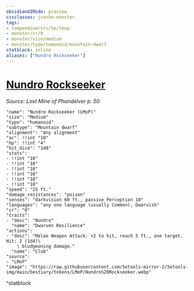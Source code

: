 ```yaml
---
obsidianUIMode: preview
cssclasses: json5e-monster
tags:
- compendium/src/5e/lmop
- monster/cr/0
- monster/size/medium
- monster/type/humanoid/mountain-dwarf
statblock: inline
aliases: ["Nundro Rockseeker"]
---
```

# [Nundro Rockseeker](3-Mechanics\CLI\bestiary\npc/nundro-rockseeker-lmop.md)
*Source: Lost Mine of Phandelver p. 50*  

```statblock
"name": "Nundro Rockseeker (LMoP)"
"size": "Medium"
"type": "humanoid"
"subtype": "Mountain dwarf"
"alignment": "Any alignment"
"ac": !!int "10"
"hp": !!int "4"
"hit_dice": "1d8"
"stats":
- !!int "10"
- !!int "10"
- !!int "10"
- !!int "10"
- !!int "10"
- !!int "10"
"speed": "25 ft."
"damage_resistances": "poison"
"senses": "darkvision 60 ft., passive Perception 10"
"languages": "any one language (usually Common), Dwarvish"
"cr": "0"
"traits":
- "desc": "Nundro"
  "name": "Dwarven Resilience"
"actions":
- "desc": "Melee Weapon Attack: +2 to hit, reach 5 ft., one target. Hit: 2 (1d4)\
    \ bludgeoning damage."
  "name": "Club"
"source":
- "LMoP"
"image": "https://raw.githubusercontent.com/5etools-mirror-2/5etools-img/main/bestiary/tokens/LMoP/Nundro%20Rockseeker.webp"
```
^statblock